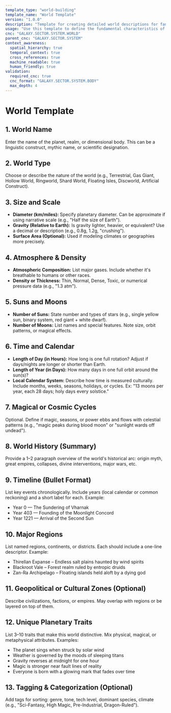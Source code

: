 ```yaml
---
template_type: "world-building"
template_name: "World Template"
version: "1.0.0"
description: "Template for creating detailed world descriptions for fantasy and sci-fi settings"
usage: "Use this template to define the fundamental characteristics of a world, realm, or dimensional body"
cnc: "GALAXY.SECTOR.SYSTEM.WORLD"
parent_cnc: "GALAXY.SECTOR.SYSTEM"
context_awareness:
  spatial_hierarchy: true
  temporal_context: true
  cross_references: true
  machine_readable: true
  human_friendly: true
validation:
  required_cnc: true
  cnc_format: "GALAXY.SECTOR.SYSTEM.BODY"
  max_depth: 4
---
```


# World Template

## 1. World Name
Enter the name of the planet, realm, or dimensional body. This can be a linguistic construct, mythic name, or scientific designation.

## 2. World Type
Choose or describe the nature of the world (e.g., Terrestrial, Gas Giant, Hollow World, Ringworld, Shard World, Floating Isles, Discworld, Artificial Construct).

## 3. Size and Scale
- **Diameter (km/miles):** Specify planetary diameter. Can be approximate if using narrative scale (e.g., "Half the size of Earth").
- **Gravity (Relative to Earth):** Is gravity lighter, heavier, or equivalent? Use a decimal or description (e.g., 0.8g, 1.2g, "crushing").
- **Surface Area (Optional):** Used if modeling climates or geographies more precisely.

## 4. Atmosphere & Density
- **Atmospheric Composition:** List major gases. Include whether it's breathable to humans or other races.
- **Density or Thickness:** Thin, Normal, Dense, Toxic, or numerical pressure data (e.g., "1.3 atm").

## 5. Suns and Moons
- **Number of Suns:** State number and types of stars (e.g., single yellow sun, binary system, red giant + white dwarf).
- **Number of Moons:** List names and special features. Note size, orbit patterns, or magical effects.

## 6. Time and Calendar
- **Length of Day (in Hours):** How long is one full rotation? Adjust if days/nights are longer or shorter than Earth.
- **Length of Year (in Days):** How many days in one full orbit around the sun(s)?
- **Local Calendar System:** Describe how time is measured culturally. Include months, weeks, seasons, holidays, or cycles. Ex: "13 moons per year, each 28 days; holy days every solstice."

## 7. Magical or Cosmic Cycles
Optional. Define if magic, seasons, or power ebbs and flows with celestial patterns (e.g., "magic peaks during blood moon" or "sunlight wards off undead").

## 8. World History (Summary)
Provide a 1–2 paragraph overview of the world's historical arc: origin myth, great empires, collapses, divine interventions, major wars, etc.

## 9. Timeline (Bullet Format)
List key events chronologically. Include years (local calendar or common reckoning) and a short label for each.
Example:
- Year 0 — The Sundering of Vharnak
- Year 403 — Founding of the Moonlight Concord
- Year 1221 — Arrival of the Second Sun

## 10. Major Regions
List named regions, continents, or districts. Each should include a one-line descriptor.
Example:
- Thirellan Expanse – Endless salt plains haunted by wind spirits
- Blackroot Vale – Forest realm ruled by entropic druids
- Zan-Ra Archipelago – Floating islands held aloft by a dying god

## 11. Geopolitical or Cultural Zones (Optional)
Describe civilizations, factions, or empires. May overlap with regions or be layered on top of them.

## 12. Unique Planetary Traits
List 3–10 traits that make this world distinctive. Mix physical, magical, or metaphysical attributes.
Examples:
- The planet sings when struck by solar wind
- Weather is governed by the moods of sleeping titans
- Gravity reverses at midnight for one hour
- Magic is stronger near fault lines of reality
- Everyone is born with a glowing mark that fades over time

## 13. Tagging & Categorization (Optional)
Add tags for sorting: genre, tone, tech level, dominant species, climate (e.g., "Sci-Fantasy, High Magic, Pre-Industrial, Dragon-Ruled").
